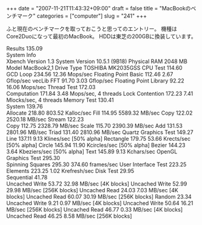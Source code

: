 +++
date = "2007-11-21T11:43:32+09:00"
draft = false
title = "MacBookのベンチマーク"
categories = ["computer"]
slug = "241"
+++

ふと現在のベンチマークを取っておこうと思ってのエントリー。
機種はCore2Duoになって最初のMacBook。
HDDは東芝の200GBに換装しています。

<blockquote>
</blockquote>

Results	135.09	
	System Info		
		Xbench Version		1.3
		System Version		10.5.1 (9B18)
		Physical RAM		2048 MB
		Model		MacBook2,1
		Drive Type		TOSHIBA MK2035GSS
	CPU Test	114.60	
		GCD Loop	234.56	12.36 Mops/sec
		Floating Point Basic	112.46	2.67 Gflop/sec
		vecLib FFT	91.70	3.03 Gflop/sec
		Floating Point Library	92.22	16.06 Mops/sec
	Thread Test	172.03	
		Computation	171.84	3.48 Mops/sec, 4 threads
		Lock Contention	172.23	7.41 Mlocks/sec, 4 threads
	Memory Test	130.41	
		System	139.76	
			Allocate	218.80	803.52 Kalloc/sec
			Fill	114.95	5589.32 MB/sec
			Copy	122.02	2520.18 MB/sec
		Stream	122.23	
			Copy	112.75	2328.79 MB/sec
			Scale	115.70	2390.39 MB/sec
			Add	131.53	2801.96 MB/sec
			Triad	131.40	2810.96 MB/sec
	Quartz Graphics Test	149.27	
		Line	137.11	9.13 Klines/sec [50% alpha]
		Rectangle	179.75	53.66 Krects/sec [50% alpha]
		Circle	145.94	11.90 Kcircles/sec [50% alpha]
		Bezier	144.23	3.64 Kbeziers/sec [50% alpha]
		Text	145.89	9.13 Kchars/sec
	OpenGL Graphics Test	295.30	
		Spinning Squares	295.30	374.60 frames/sec
	User Interface Test	223.25	
		Elements	223.25	1.02 Krefresh/sec
	Disk Test	29.95	
		Sequential	41.78	
			Uncached Write	53.72	32.98 MB/sec [4K blocks]
			Uncached Write	52.99	29.98 MB/sec [256K blocks]
			Uncached Read	24.03	7.03 MB/sec [4K blocks]
			Uncached Read	60.07	30.19 MB/sec [256K blocks]
		Random	23.34	
			Uncached Write	9.21	0.97 MB/sec [4K blocks]
			Uncached Write	50.64	16.21 MB/sec [256K blocks]
			Uncached Read	46.77	0.33 MB/sec [4K blocks]
			Uncached Read	46.25	8.58 MB/sec [256K blocks]


